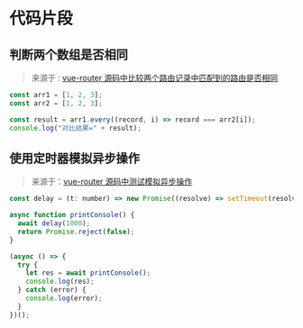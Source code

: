 # 代码片段

## 判断两个数组是否相同

> 来源于 : [vue-router 源码中比较两个路由记录中匹配到的路由是否相同](https://github.com/vuejs/router/blob/main/packages/playground/src/router.ts#L168)

```js
const arr1 = [1, 2, 3];
const arr2 = [1, 2, 3];

const result = arr1.every((record, i) => record === arr2[i]);
console.log("对比结果=" + result);
```

## 使用定时器模拟异步操作

> 来源于：[vue-router 源码中测试模拟异步操作](https://github.com/vuejs/router/blob/main/packages/playground/src/router.ts#L179)

```js
const delay = (t: number) => new Promise((resolve) => setTimeout(resolve, t));

async function printConsole() {
  await delay(1000);
  return Promise.reject(false);
}

(async () => {
  try {
    let res = await printConsole();
    console.log(res);
  } catch (error) {
    console.log(error);
  }
})();
```
